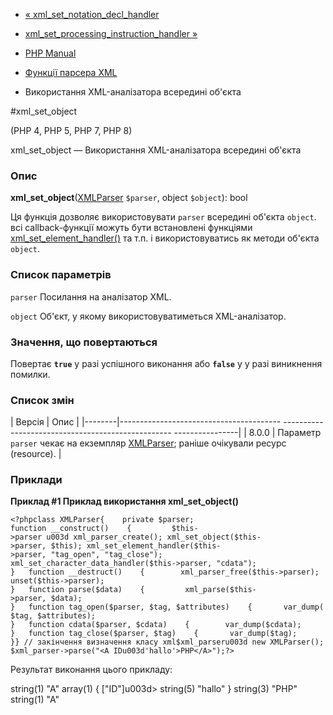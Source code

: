 - [«
xml_set_notation_decl_handler](function.xml-set-notation-decl-handler.md)
- [xml_set_processing_instruction_handler
»](function.xml-set-processing-instruction-handler.md)

- [PHP Manual](index.md)
- [Функції парсера XML](ref.xml.md)
- Використання XML-аналізатора всередині об'єкта

#xml_set_object

(PHP 4, PHP 5, PHP 7, PHP 8)

xml_set_object — Використання XML-аналізатора всередині об'єкта

### Опис

**xml_set_object**([XMLParser](class.xmlparser.md) `$parser`, object
`$object`): bool

Ця функція дозволяє використовувати `parser` всередині об'єкта `object`. всі
callback-функції можуть бути встановлені функціями
[xml_set_element_handler()](function.xml-set-element-handler.md) та
т.п. і використовуватись як методи об'єкта `object`.

### Список параметрів

`parser`
Посилання на аналізатор XML.

`object`
Об'єкт, у якому використовуватиметься XML-аналізатор.

### Значення, що повертаються

Повертає **`true`** у разі успішного виконання або **`false`** у
у разі виникнення помилки.

### Список змін

| Версія | Опис |
|--------|---------------------------------------- -------------------------------------------------- ----------------|
| 8.0.0 | Параметр `parser` чекає на екземпляр [XMLParser](class.xmlparser.md); раніше очікували ресурс (resource). |

### Приклади

**Приклад #1 Приклад використання **xml_set_object()****

`<?phpclass XMLParser{    private $parser; function __construct()    {         $this->parser u003d xml_parser_create(); xml_set_object($this->parser, $this); xml_set_element_handler($this->parser, "tag_open", "tag_close"); xml_set_character_data_handler($this->parser, "cdata"); }   function __destruct()    {        xml_parser_free($this->parser); unset($this->parser); }   function parse($data)    {         xml_parse($this->parser, $data); }   function tag_open($parser, $tag, $attributes)    {       var_dump($tag, $attributes); }   function cdata($parser, $cdata)    {        var_dump($cdata); }   function tag_close($parser, $tag)    {       var_dump($tag); }} // закінчення визначення класу xml$xml_parseru003d new XMLParser();$xml_parser->parse("<A IDu003d'hallo'>PHP</A>");?> `

Результат виконання цього прикладу:

string(1) "A"
array(1) {
["ID"]u003d>
string(5) "hallo"
}
string(3) "PHP"
string(1) "A"
